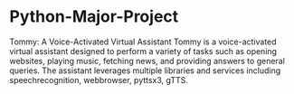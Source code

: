 # Python-Major-Project
Tommy: A Voice-Activated Virtual Assistant Tommy is a voice-activated virtual assistant designed to perform a variety of tasks such as opening websites, playing music, fetching news, and providing answers to general queries. The assistant leverages multiple libraries and services including speechrecognition, webbrowser, pyttsx3, gTTS.  

